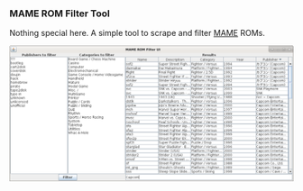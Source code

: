 ### MAME ROM Filter Tool

Nothing special here. A simple tool to scrape and filter [MAME](https://en.wikipedia.org/wiki/MAME) ROMs.

![](/romfilter.png?raw=true)
